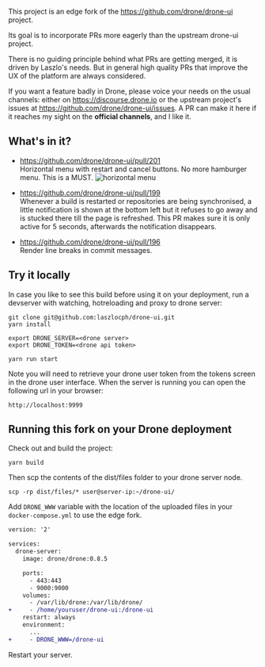 

This project is an edge fork of the https://github.com/drone/drone-ui project.

Its goal is to incorporate PRs more eagerly than the upstream drone-ui project.

There is no guiding principle behind what PRs are getting merged, it is driven by Laszlo's needs. But in general high quality PRs that improve the UX of the platform are always considered.

If you want a feature badly in Drone, please voice your needs on the usual channels: either on https://discourse.drone.io or the upstream project's issues at https://github.com/drone/drone-ui/issues. A PR can make it here if it reaches my sight on the **official channels**, and I like it.

## What's in it?

* https://github.com/drone/drone-ui/pull/201<br/>
  Horizontal menu with restart and cancel buttons. No more hamburger menu. This is a MUST.
  ![horizontal menu](https://user-images.githubusercontent.com/8408911/38454285-f8bd0d10-3a6c-11e8-8057-e7b0e27d935f.png)

* https://github.com/drone/drone-ui/pull/199<br/>
  Whenever a build is restarted or repositories are being synchronised, a little notification is shown at the bottom left but it refuses to go away and is stucked there till the page is refreshed. This PR makes sure it is only active for 5 seconds, afterwards the notification disappears.

* https://github.com/drone/drone-ui/pull/196<br/>
  Render line breaks in commit messages.

## Try it locally

In case you like to see this build before using it on your deployment, run a devserver with watching, hotreloading and proxy to drone server:

```text
git clone git@github.com:laszlocph/drone-ui.git
yarn install

export DRONE_SERVER=<drone server>
export DRONE_TOKEN=<drone api token>

yarn run start
```

Note you will need to retrieve your drone user token from the tokens screen in the drone user interface. When the server is running you can open the following url in your browser:

```text
http://localhost:9999
```

## Running this fork on your Drone deployment

Check out and build the project:

```
yarn build
```

Then scp the contents of the dist/files folder to your drone server node.

```
scp -rp dist/files/* user@server-ip:~/drone-ui/
```

Add `DRONE_WWW` variable with the location of the uploaded files in your `docker-compose.yml` to use the edge fork.

```diff
version: '2'

services:
  drone-server:
    image: drone/drone:0.8.5

    ports:
      - 443:443
      - 9000:9000
    volumes:
      - /var/lib/drone:/var/lib/drone/
+     - /home/youruser/drone-ui:/drone-ui
    restart: always
    environment:
      ...
+     - DRONE_WWW=/drone-ui
```


Restart your server.
